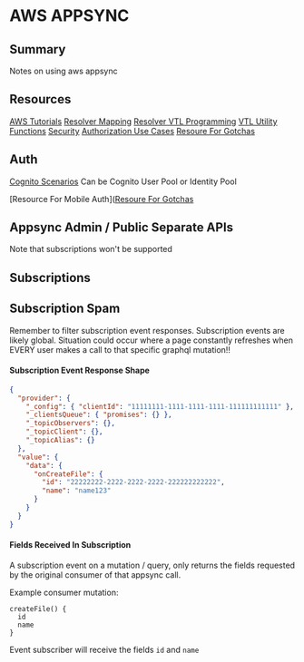 # AWS APPSYNC

## Summary

Notes on using aws appsync

## Resources

[AWS Tutorials](https://docs.aws.amazon.com/appsync/latest/devguide/tutorials.html)
[Resolver Mapping](https://docs.aws.amazon.com/appsync/latest/devguide/resolver-mapping-template-reference-overview.html)
[Resolver VTL Programming](https://docs.aws.amazon.com/appsync/latest/devguide/resolver-mapping-template-reference-programming-guide.html)
[VTL Utility Functions](https://docs.aws.amazon.com/appsync/latest/devguide/resolver-util-reference.html)
[Security](https://docs.aws.amazon.com/appsync/latest/devguide/security.html)
[Authorization Use Cases](https://docs.aws.amazon.com/appsync/latest/devguide/security-authorization-use-cases.html)
[Resoure For Gotchas](https://www.integralist.co.uk/posts/cognito/#example-google-app-configuration)

## Auth

[Cognito Scenarios](https://docs.aws.amazon.com/cognito/latest/developerguide/cognito-scenarios.html#scenario-appsync)
Can be Cognito User Pool or Identity Pool

[Resource For Mobile Auth]([Resoure For Gotchas](https://www.integralist.co.uk/posts/cognito/#example-google-app-configuration)

## Appsync Admin / Public Separate APIs

Note that subscriptions won't be supported

## Subscriptions

## Subscription Spam

Remember to filter subscription event responses. Subscription events are likely
global. Situation could occur where a page constantly refreshes when EVERY user
makes a call to that specific graphql mutation!!

#### Subscription Event Response Shape

```json
{
  "provider": {
    "_config": { "clientId": "11111111-1111-1111-1111-111111111111" },
    "_clientsQueue": { "promises": {} },
    "_topicObservers": {},
    "_topicClient": {},
    "_topicAlias": {}
  },
  "value": {
    "data": {
      "onCreateFile": {
        "id": "22222222-2222-2222-2222-222222222222",
        "name": "name123"
      }
    }
  }
}
```

#### Fields Received In Subscription

A subscription event on a mutation / query, only returns the fields requested by
the original consumer of that appsync call.

Example consumer mutation:

```gql
createFile() {
  id
  name
}
```

Event subscriber will receive the fields `id` and `name`
